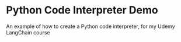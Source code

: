 # Python Code Interpreter Demo

An example of how to create a Python code interpreter, for my Udemy LangChain course
